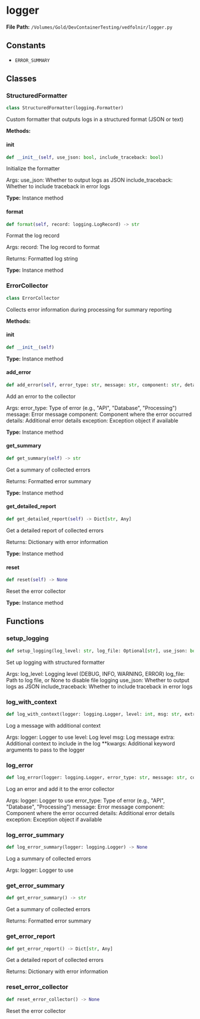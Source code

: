 # logger

**File Path:** `/Volumes/Gold/DevContainerTesting/vedfolnir/logger.py`

## Constants

- `ERROR_SUMMARY`

## Classes

### StructuredFormatter

```python
class StructuredFormatter(logging.Formatter)
```

Custom formatter that outputs logs in a structured format (JSON or text)

**Methods:**

#### __init__

```python
def __init__(self, use_json: bool, include_traceback: bool)
```

Initialize the formatter

Args:
    use_json: Whether to output logs as JSON
    include_traceback: Whether to include traceback in error logs

**Type:** Instance method

#### format

```python
def format(self, record: logging.LogRecord) -> str
```

Format the log record

Args:
    record: The log record to format
    
Returns:
    Formatted log string

**Type:** Instance method

### ErrorCollector

```python
class ErrorCollector
```

Collects error information during processing for summary reporting

**Methods:**

#### __init__

```python
def __init__(self)
```

**Type:** Instance method

#### add_error

```python
def add_error(self, error_type: str, message: str, component: str, details: Optional[Dict[str, Any]], exception: Optional[Exception]) -> None
```

Add an error to the collector

Args:
    error_type: Type of error (e.g., "API", "Database", "Processing")
    message: Error message
    component: Component where the error occurred
    details: Additional error details
    exception: Exception object if available

**Type:** Instance method

#### get_summary

```python
def get_summary(self) -> str
```

Get a summary of collected errors

Returns:
    Formatted error summary

**Type:** Instance method

#### get_detailed_report

```python
def get_detailed_report(self) -> Dict[str, Any]
```

Get a detailed report of collected errors

Returns:
    Dictionary with error information

**Type:** Instance method

#### reset

```python
def reset(self) -> None
```

Reset the error collector

**Type:** Instance method

## Functions

### setup_logging

```python
def setup_logging(log_level: str, log_file: Optional[str], use_json: bool, include_traceback: bool) -> None
```

Set up logging with structured formatter

Args:
    log_level: Logging level (DEBUG, INFO, WARNING, ERROR)
    log_file: Path to log file, or None to disable file logging
    use_json: Whether to output logs as JSON
    include_traceback: Whether to include traceback in error logs

### log_with_context

```python
def log_with_context(logger: logging.Logger, level: int, msg: str, extra: Optional[Dict[str, Any]], **kwargs) -> None
```

Log a message with additional context

Args:
    logger: Logger to use
    level: Log level
    msg: Log message
    extra: Additional context to include in the log
    **kwargs: Additional keyword arguments to pass to the logger

### log_error

```python
def log_error(logger: logging.Logger, error_type: str, message: str, component: str, details: Optional[Dict[str, Any]], exception: Optional[Exception]) -> None
```

Log an error and add it to the error collector

Args:
    logger: Logger to use
    error_type: Type of error (e.g., "API", "Database", "Processing")
    message: Error message
    component: Component where the error occurred
    details: Additional error details
    exception: Exception object if available

### log_error_summary

```python
def log_error_summary(logger: logging.Logger) -> None
```

Log a summary of collected errors

Args:
    logger: Logger to use

### get_error_summary

```python
def get_error_summary() -> str
```

Get a summary of collected errors

Returns:
    Formatted error summary

### get_error_report

```python
def get_error_report() -> Dict[str, Any]
```

Get a detailed report of collected errors

Returns:
    Dictionary with error information

### reset_error_collector

```python
def reset_error_collector() -> None
```

Reset the error collector

